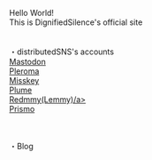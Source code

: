 Hello World!<br>
This is DignifiedSilence's official site<br>
<br><br>
・distributedSNS's accounts<br>
<a rel="me" href="https://ukadon.shillest.net/@4ioskd">Mastodon</a><br>
<a rel="me" href="https://lufimianet.jp/users/4ioskd">Pleroma</a><br>
<a rel="me" href="https://misskey.de/@4ioskd">Misskey</a><br>
<a rel="me" href="https://plume.xn--krsgw--n73t.com/@/4ioskd">Plume</a><br>
<a rel="me" href="https://lemmy.cardina1.red/u/DignifiedSilence">Redmmy(Lemmy)/a><br>
<a rel="me" href="https://prismo.fedibird.com/@4ioskd">Prismo</a><br><br><br>
  
・Blog<br>

